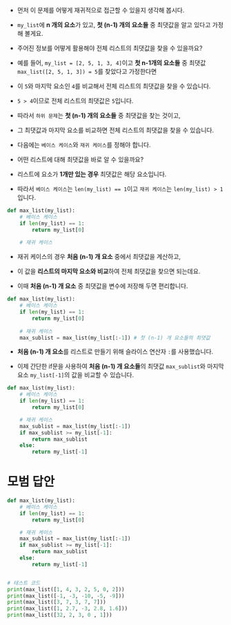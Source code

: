 + 먼저 이 문제를 어떻게 재귀적으로 접근할 수 있을지 생각해 봅시다. 

+ `my_list`에 **n 개의 요소**가 있고, **첫 (n-1) 개의 요소들** 중 최댓값을 알고 있다고 가정해 볼게요. 

+ 주어진 정보를 어떻게 활용해야 전체 리스트의 최댓값을 찾을 수 있을까요?

+ 예를 들어, `my_list = [2, 5, 1, 3, 4]`이고 **첫 n-1개의 요소들** 중 최댓값 `max_list([2, 5, 1, 3]) = 5`를 찾았다고 가정한다면 

+ 이 `5`와 마지막 요소인 `4`를 비교해서 전체 리스트의 최댓값을 찾을 수 있습니다. 

+ `5 > 4`이므로 전체 리스트의 최댓값은 `5`입니다.

+ 따라서 `하위 문제`는 **첫 (n-1) 개의 요소들** 중 최댓값을 찾는 것이고, 

+ 그 최댓값과 마지막 요소를 비교하면 전체 리스트의 최댓값을 찾을 수 있습니다.

+ 다음에는 `베이스 케이스`와 `재귀 케이스`를 정해야 합니다. 

+ 어떤 리스트에 대해 최댓값을 바로 알 수 있을까요? 

+ 리스트에 요소가 **1개만 있는 경우** 최댓값은 해당 요소입니다. 

+ 따라서 `베이스 케이스`는 `len(my_list) == 1`이고 `재귀 케이스`는 `len(my_list) > 1`입니다.

```python
def max_list(my_list):
    # 베이스 케이스 
    if len(my_list) == 1:
        return my_list[0]
    
    # 재귀 케이스
```

+ 재귀 케이스의 경우 **처음 (n-1) 개 요소** 중에서 최댓값을 계산하고, 

+ 이 값을 **리스트의 마지막 요소와 비교**하여 전체 최댓값을 찾으면 되는데요. 

+ 이때 **처음 (n-1) 개 요소** 중 최댓값을 변수에 저장해 두면 편리합니다.

```python
def max_list(my_list):
    # 베이스 케이스
    if len(my_list) == 1:
        return my_list[0]
    
    # 재귀 케이스
    max_sublist = max_list(my_list[:-1]) # 첫 (n-1) 개 요소들의 최댓값
```

+ **처음 (n-1) 개 요소**를 리스트로 만들기 위해 슬라이스 연산자 `:`를 사용했습니다.

+ 이제 간단한 if문을 사용하여 **처음 (n-1) 개 요소들**의 최댓값 `max_sublist`와 마지막 요소 `my_list[-1]`의 값을 비교할 수 있습니다.

```python
def max_list(my_list):
    # 베이스 케이스
    if len(my_list) == 1:
        return my_list[0]

    # 재귀 케이스
    max_sublist = max_list(my_list[:-1])
    if max_sublist >= my_list[-1]:
        return max_sublist
    else:
        return my_list[-1]
```

# 모범 답안

```python
def max_list(my_list):
    # 베이스 케이스
    if len(my_list) == 1:
        return my_list[0]

    # 재귀 케이스
    max_sublist = max_list(my_list[:-1])
    if max_sublist >= my_list[-1]:
        return max_sublist
    else:
        return my_list[-1]


# 테스트 코드
print(max_list([1, 4, 3, 2, 5, 0, 2]))
print(max_list([-1, -3, -10, -5, -9]))
print(max_list([3, 7, 3, 7, 7]))
print(max_list([1, 2.7, -3, 2.8, 1.6]))
print(max_list([32, 2, 3, 0 , 1]))
```